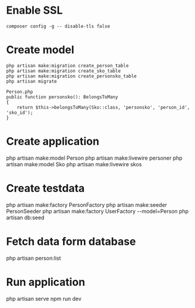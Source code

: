 # Enable SSL
    composer config -g -- disable-tls false

# Create model
    php artisan make:migration create_person_table
    php artisan make:migration create_sko_table
    php artisan make:migration create_personsko_table
    php artisan migrate

    Person.php
    public function personsko(): BelongsToMany
    {
        return $this->belongsToMany(Sko::class, 'personsko', 'person_id', 'sko_id');
    }

# Create application
php artisan make:model Person
php artisan make:livewire personer
php artisan make:model Sko
php artisan make:livewire skos

# Create testdata
php artisan make:factory PersonFactory
php artisan make:seeder PersonSeeder
php artisan make:factory UserFactory --model=Person
php artisan db:seed

# Fetch data form database
php artisan person:list

# Run application
php artisan serve
npm run dev